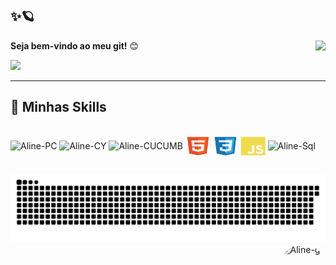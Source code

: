 ## ✨🪐
<img align='right' src="https://github-readme-stats.vercel.app/api/top-langs/?username=alineinoue&show_icons=true&title_color=783c00&text_color=af552e&icon_color=783c00&bg_color=f8efd4&cache_seconds=2300">

<b>Seja bem-vindo ao meu git!</b> 😊

<img src="https://img.shields.io/static/v1?label=Overview&message=ALINE INOUE&color=f8efd4&style=for-the-badge&logo=GitHub">

---

## 🚀 Minhas Skills
<div style="display: inline_block"><br>
  <img align="center" alt="Aline-PC" height="30" width="40" src="https://www.svgrepo.com/show/125599/bug.svg">
  <img align="center" alt="Aline-CY" height="30" width="30" src="https://www.svgrepo.com/show/353630/cypress.svg">
  <img align="center" alt="Aline-CUCUMB" height="30" width="30" src="https://cdn.jsdelivr.net/gh/devicons/devicon/icons/cucumber/cucumber-plain.svg">
  <img align="center" alt="Aline-HTML" height="30" width="40" src="https://raw.githubusercontent.com/devicons/devicon/master/icons/html5/html5-original.svg">
  <img align="center" alt="Aline-CSS" height="30" width="40" src="https://raw.githubusercontent.com/devicons/devicon/master/icons/css3/css3-original.svg">
  <img align="center" alt="Aline-Js" height="30" width="40" src="https://raw.githubusercontent.com/devicons/devicon/master/icons/javascript/javascript-plain.svg">
  <img align="center" alt="Aline-Sql" height="30" width="40" src="https://cdn.jsdelivr.net/gh/devicons/devicon/icons/mysql/mysql-original.svg">
</div>
  
  ##
  
  ![Snake animation](https://github.com/alineinoue/alineinoue/blob/output/github-contribution-grid-snake.svg)   <img align="right" alt="Aline-gif" height="150" style="border-radius:50px;" src=  "https://media.giphy.com/media/03njSXxICKzw5otlxL/giphy.gif?cid=790b76119e03ac33d17d0f4adbf27d012258b6571736d5f2&rid=giphy.gif&ct=g">



